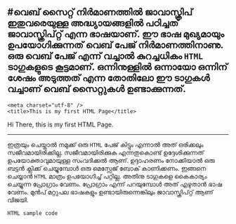 ﻿#വെബ്‌ സൈറ്റ് നിര്‍മാണത്തില്‍ ജാവാസ്ക്രിപ് 
 ഇതുവരെയുള്ള അദ്ധ്യായങ്ങളില്‍ പഠിച്ചത് ജാവാസ്ക്രിപ്റ്റ് എന്ന ഭാഷയാണ്. ഈ ഭാഷ മുഖ്യമായും ഉപയോഗിക്കുന്നത് വെബ്‌ പേജ് നിര്‍മാണത്തിനാണു. ഒരു വെബ്‌ പേജ് എന്ന് വച്ചാല്‍ കുറച്ചധികം `HTML` ടാഗുകളുടെ കൂട്ടമാണ്. ഒന്നിനുള്ളില്‍ ഒന്നായോ ഒന്നിന് ശേഷം അടുത്തത് എന്ന തോതിലോ ഈ ടാഗുകള്‍ വച്ചാണ് വെബ്‌ സൈറ്റുകള്‍ ഉണ്ടാക്കുന്നത്. 
---
<!DOCTYPE html>

<html lang="en" xmlns="http://www.w3.org/1999/xhtml">

<head>

    <meta charset="utf-8" />
    <title>This is my first HTML Page</title>
</head>
<body>
    <p> Hi There, this is my first HTML Page.
</body>
</html>


---



ഇത്രയും ചെയ്താല്‍ നമുക്ക് ഒരു `HTML` പേജ് കിട്ടും എന്നാല്‍ അത് ഒരിക്കലും സജീവമായിരിക്കില്ല. സജീവമായിരിക്കുക എന്നതുകൊണ്ട് ഉദ്ദേശിക്കുന്നത് ഉപയോക്താവുമായുള്ള സംവദിക്കല്‍ ആണ്.  ഉദ്ദാഹരണം നോക്കിയാല്‍ ഒരു ബട്ടന്‍ ക്ലിക്ക് ചെയ്യുമ്പോള്‍ ഒരു മെസ്സേജ് ബോക് കാണിക്കണം. ഇങ്ങനെ ചെയ്യാന്‍ `HTML` മാത്രം ഉപയോഗിച്ച് പറ്റില്ല. അതിനു ടാഗുകളെ കൈകാര്യം ചെയ്യുന്ന പ്രോഗ്രാം വേണം. പ്രോഗ്രാം എന്ന് പറയുമ്പോള്‍ അത് എഴുതാന്‍ ഭാഷ വേണം. മുന്‍പ് മറ്റുപല ഭാഷകളും ഉണ്ടായിരുന്നെങ്കിലും ജാവാസ്ക്രിപ്റ്റ് ആണ് വിജയി.


`HTML sample code`